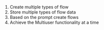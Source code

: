 1. Create multiple types of flow
2. Store multiple types of flow data
3. Based on the prompt create flows
4. Achieve the Multiuser functionality at a time
   
